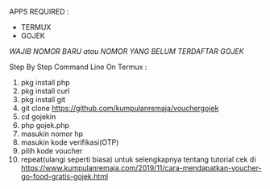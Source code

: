 APPS REQUIRED :
- TERMUX
- GOJEK

*WAJIB NOMOR BARU atau NOMOR YANG BELUM TERDAFTAR GOJEK*

Step By Step Command Line On Termux :
1. pkg install php
2. pkg install curl
3. pkg install git
4. git clone https://github.com/kumpulanremaja/vouchergojek
5. cd gojekin
6. php gojek.php
7. masukin nomor hp
8. masukin kode verifikasi(OTP)
9. pilih kode voucher
10. repeat(ulangi seperti biasa)
 untuk selengkapnya tentang tutorial cek di https://www.kumpulanremaja.com/2019/11/cara-mendapatkan-voucher-go-food-gratis-gojek.html
